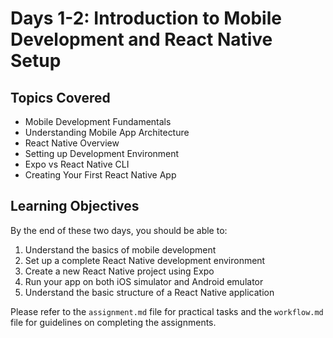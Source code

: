 # Days 1-2: Introduction to Mobile Development and React Native Setup

## Topics Covered
- Mobile Development Fundamentals
- Understanding Mobile App Architecture
- React Native Overview
- Setting up Development Environment
- Expo vs React Native CLI
- Creating Your First React Native App

## Learning Objectives
By the end of these two days, you should be able to:
1. Understand the basics of mobile development
2. Set up a complete React Native development environment
3. Create a new React Native project using Expo
4. Run your app on both iOS simulator and Android emulator
5. Understand the basic structure of a React Native application

Please refer to the `assignment.md` file for practical tasks and the `workflow.md` file for guidelines on completing the assignments.

